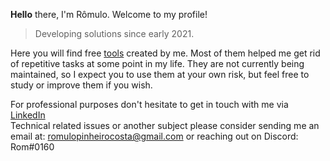 <b>Hello</b> there, I'm Rômulo. Welcome to my profile! 
> 
> Developing solutions since early 2021. 
 
 
Here you will find free [tools](https://github.com/PinheiroCosta/MyScripts) created by me. Most of them helped me get rid of repetitive tasks at some point in my life. They are not currently being maintained, so I expect you to use them at your own risk, but feel free to study or improve them if you wish. 

For professional purposes don't hesitate to get in touch with me via [LinkedIn](https://www.linkedin.com/in/pinheirocosta/)  
Technical related issues or another subject please consider sending me an email at: romulopinheirocosta@gmail.com or reaching out on Discord: Rom#0160
